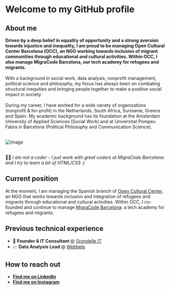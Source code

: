 <H1>Welcome to my GitHub profile</H1>
<h2>About me</h2>
<b>Driven by a deep belief in equality of opportunity and a strong aversion towards injustice and inequality, I am proud to be managing Open Cultural Center Barcelona (OCC), an NGO working towards inclusion of migrant communities through educational and cultural activities. Within OCC, I also manage MigraCode Barcelona, our tech academy for refugees and migrants.</b>
</br></br>
With a background in social work, data analysis, nonprofit management, political science and philosophy, my focus has always been on combating structural inequities and bringing people together to make a positive social impact in society.
</br></br>
During my career, I have worked for a wide variety of organizations (nonprofit & for-profit) in the Netherlands, South Africa, Suriname, Greece and Spain. My academic background has its foundation at the Amsterdam University of Applied Sciences (Social Work) and at Universitat Pompeu Fabra in Barcelona (Political Philosophy and Communication Science).
</br></br>

![image](https://user-images.githubusercontent.com/55046525/141202193-f7077a85-8521-4421-a7f1-cfae5a729fb6.png)

</br>
👨‍💻 <i>  I am not a coder - I just work with great coders at MigraCode Barcelona and I try to learn a bit of HTML/CSS :) </i>
</br>

<h2>Current position</h2>
<p>At the moment, I am managing the Spanish branch of <a href="https://www.openculturalcenter.org" target="_blank">Open Cultural Center</a>, an NGO that works towards inclusion and integration of refugees and migrants through educational and cultural activities. Within OCC, I co-founded and continue to manage <a href="https://www.migracode.openculturalcenter.org" target="blank">MigraCode Barcelona</a>: a tech academy for refugees and migrants.</p>

<h2>Previous technical experience</h2>
<ul>
  <li>💼 <b>Founder & IT Consultant </b> @ <a href="https://www.grondelle-it.com" target="_blank">Grondelle IT</a></li>
  <li>📈 <b>Data Analysis Lead </b> @ <a href="https://www.webhelp.com" target="_blank">Webhelp</a></li>
</ul>

<h2>How to reach out</h2>
<ul>
  <li><b><a href="https://www.linkedin.com/in/vincentvangrondelle/" target="_blank">Find me on LinkedIn</a></b></li>
  <li><b><a href="https://www.instagram.com/vincycling/?hl=en" target="_blank">Find me on Instagram</a></b></li>
</ul>
